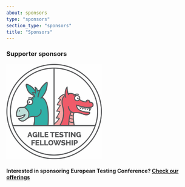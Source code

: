 ```yaml
---
about: sponsors
type: "sponsors"
section_type: "sponsors"
title: "Sponsors"
---
```


<div class="b-sponsors_platinum b-sponsors_active">
<h3>Supporter sponsors </h3>
<span class="b-sponsors__sponsor  b-sponsor">
  <a class="b-sponsor__link b-itext-sponsor" href="https://agiletestingfellow.com/">
    <img src="/images/2020/sponsors/agiletestingfellowlogo.png" width="50%" height="50%">
  </a>
</span>

<h4>Interested in sponsoring European Testing Conference? <a href="/images/2020/sponsors/ETC20_Become_a Sponsor.pdf">Check our offerings</a></h4>
